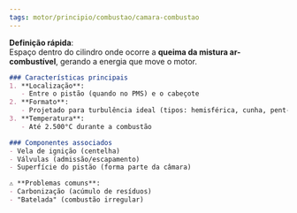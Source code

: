 ```yaml
---
tags: motor/principio/combustao/camara-combustao
---
```

**Definição rápida**:  
Espaço dentro do cilindro onde ocorre a **queima da mistura ar-combustível**, gerando a energia que move o motor.  

```markdown
### Características principais  
1. **Localização**:  
   - Entre o pistão (quando no PMS) e o cabeçote  
2. **Formato**:  
   - Projetado para turbulência ideal (tipos: hemisférica, cunha, pent-roof)  
3. **Temperatura**:  
   - Até 2.500°C durante a combustão  

### Componentes associados  
- Vela de ignição (centelha)  
- Válvulas (admissão/escapamento)  
- Superfície do pistão (forma parte da câmara)  

⚠️ **Problemas comuns**:  
- Carbonização (acúmulo de resíduos)  
- "Batelada" (combustão irregular)
```
